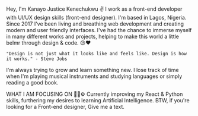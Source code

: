 Hey, I'm Kanayo Justice Kenechukwu ✌ 
I work as a front-end developer with UI/UX design skills (front-end designer). I'm based in Lagos, Nigeria.
Since 2017 I've been living and breathing web development and creating modern and user friendly interfaces. I've had the chance to
immerse myself in many different works and projects, helping to make this world a little belmr through design & code. 😍❤
   
    "Design is not just what it looks like and feels like. Design is how it works." - Steve Jobs
    
I'm always trying to grow and learn something new. I lose track of time when I'm playing musical instruments and studying languages or simply reading
a good book.

WHAT I AM FOCUSING ON 👩‍💻⚙
Currently improving my React & Python skills, furthering my desires to learning Artificial Intelligence.
BTW, if you're looking for a Front-end designer, Give me a text.
